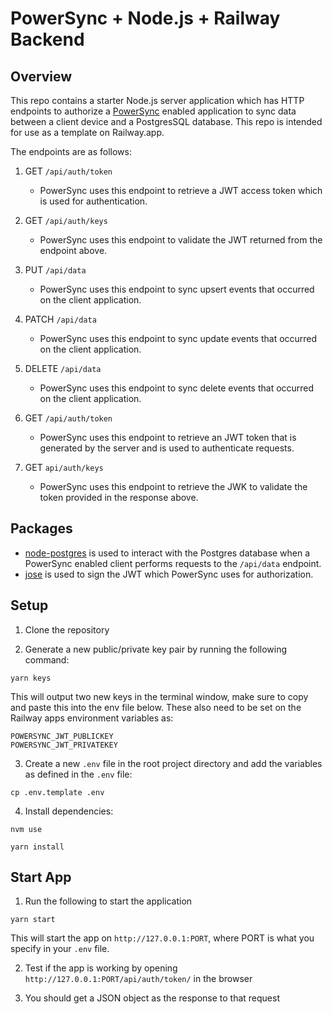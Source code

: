 # PowerSync + Node.js + Railway Backend

## Overview
This repo contains a starter Node.js server application which has HTTP endpoints to authorize a [PowerSync](https://www.powersync.com/) enabled application to sync data between a client device and a PostgresSQL database. This repo is intended for use as a template on Railway.app.

The endpoints are as follows:

1. GET `/api/auth/token`

   - PowerSync uses this endpoint to retrieve a JWT access token which is used for authentication. 

2. GET `/api/auth/keys`

   - PowerSync uses this endpoint to validate the JWT returned from the endpoint above.

3. PUT `/api/data`

   - PowerSync uses this endpoint to sync upsert events that occurred on the client application.

4. PATCH `/api/data`

   - PowerSync uses this endpoint to sync update events that occurred on the client application.

5. DELETE `/api/data`

    - PowerSync uses this endpoint to sync delete events that occurred on the client application.

6. GET `/api/auth/token`
   -  PowerSync uses this endpoint to retrieve an JWT token that is generated by the server and is used to authenticate requests.
   
7. GET `api/auth/keys` 
   - PowerSync uses this endpoint to retrieve the JWK to validate the token provided in the response above.  

## Packages
- [node-postgres](https://github.com/brianc/node-postgres)  is used to interact with the Postgres database when a PowerSync enabled client performs requests to the `/api/data` endpoint.
- [jose](https://github.com/panva/jose) is used to sign the JWT which PowerSync uses for authorization.

## Setup

1. Clone the repository

2. Generate a new public/private key pair by running the following command:
```shell
yarn keys
```
This will output two new keys in the terminal window, make sure to copy and paste this into the env file below. These also need to be set on the Railway apps environment variables as:
```shell
POWERSYNC_JWT_PUBLICKEY
POWERSYNC_JWT_PRIVATEKEY
```
3. Create a new `.env` file in the root project directory and add the variables as defined in the `.env` file:
```shell
cp .env.template .env
```
4. Install dependencies:
```shell
nvm use
```
```shell
yarn install
```
## Start App
1. Run the following to start the application
```shell
yarn start
```
This will start the app on `http://127.0.0.1:PORT`, where PORT is what you specify in your `.env` file.

2. Test if the app is working by opening `http://127.0.0.1:PORT/api/auth/token/` in the browser

3. You should get a JSON object as the response to that request
